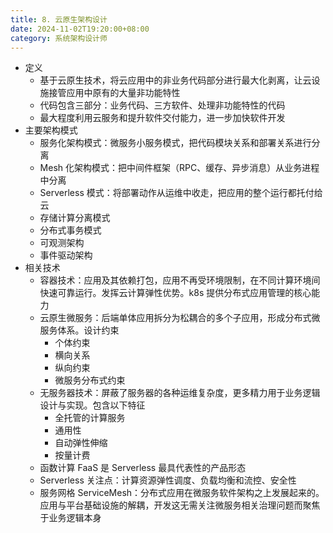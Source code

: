 ```yaml
---
title: 8. 云原生架构设计
date: 2024-11-02T19:20:00+08:00
category: 系统架构设计师
---
```


- 定义
  - 基于云原生技术，将云应用中的非业务代码部分进行最大化剥离，让云设施接管应用中原有的大量非功能特性
  - 代码包含三部分：业务代码、三方软件、处理非功能特性的代码
  - 最大程度利用云服务和提升软件交付能力，进一步加快软件开发
- 主要架构模式
  - 服务化架构模式：微服务小服务模式，把代码模块关系和部署关系进行分离
  - Mesh 化架构模式：把中间件框架（RPC、缓存、异步消息）从业务进程中分离
  - Serverless 模式：将部署动作从运维中收走，把应用的整个运行都托付给云
  - 存储计算分离模式
  - 分布式事务模式
  - 可观测架构
  - 事件驱动架构
- 相关技术
  - 容器技术：应用及其依赖打包，应用不再受环境限制，在不同计算环境间快速可靠运行。发挥云计算弹性优势。k8s 提供分布式应用管理的核心能力
  - 云原生微服务：后端单体应用拆分为松耦合的多个子应用，形成分布式微服务体系。设计约束
    - 个体约束
    - 横向关系
    - 纵向约束
    - 微服务分布式约束
  - 无服务器技术：屏蔽了服务器的各种运维复杂度，更多精力用于业务逻辑设计与实现。包含以下特征
    - 全托管的计算服务
    - 通用性
    - 自动弹性伸缩
    - 按量计费
  - 函数计算 FaaS 是 Serverless 最具代表性的产品形态
  - Serverless 关注点：计算资源弹性调度、负载均衡和流控、安全性
  - 服务网格 ServiceMesh：分布式应用在微服务软件架构之上发展起来的。应用与平台基础设施的解耦，开发这无需关注微服务相关治理问题而聚焦于业务逻辑本身